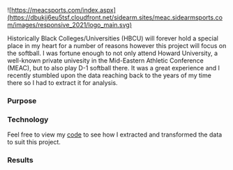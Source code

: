 ![https://meacsports.com/index.aspx](https://dbukjj6eu5tsf.cloudfront.net/sidearm.sites/meac.sidearmsports.com/images/responsive_2021/logo_main.svg)

Historically Black Colleges/Universities (HBCU) will forever hold a special place in my heart for a number of reasons however this project will focus on the softball. I was fortune enough to not only attend Howard University, a well-known private univesity in the Mid-Eastern Athletic Conference (MEAC), but to also play D-1 softball there. It was a great experience and I recently stumbled upon the data reaching back to the years of my time there so I had to extract it for analysis.


### Purpose


### Technology
Feel free to view my [code](meac-sb-create-csv.py) to see how I extracted and transformed the data to suit this project.

### Results
